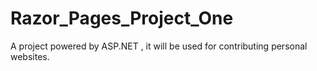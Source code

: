 # Razor_Pages_Project_One
A project powered by ASP.NET , it will be used for contributing personal websites.
